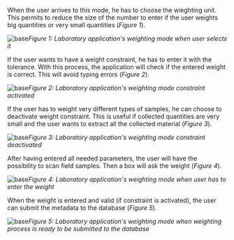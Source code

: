When the user arrives to this mode, he has to choose the wieghting unit. This permits to reduce the size of the number to enter if the user weights big quantities or very small quantities (*Figure 1*).

![base](assets/images_bruelhed/weighting_mode_base.png)*Figure 1: Laboratory application's weighting mode when user selects it*

If the user wants to have a weight constraint, he has to enter it with the tolerance. With this process, the application will check if the entered weight is correct. This will avoid typing errors (*Figure 2*).

![base](assets/images_bruelhed/weighting_mode_constraint.png)*Figure 2: Laboratory application's weighting mode constraint activated*

If the user has to weight very different types of samples, he can choose to deactivate weight constraint. This is useful if collected quantities are very small and the user wants to extract all the collected material (*Figure 3*).

![base](assets/images_bruelhed/weighting_mode_free.png)*Figure 3: Laboratory application's weighting mode constraint deactivated*

After having entered all needed parameters, the user will have the possibility to scan field samples. Then a box will ask the weight (*Figure 4*).

![base](assets/images_bruelhed/weighting_mode_weight.png)*Figure 4: Laboratory application's weighting mode when user has to enter the weight*

When the weight is entered and valid (if constraint is activated), the user can submit the metadata to the database (*Figure 5*).

![base](assets/images_bruelhed/weighting_mode_ready.png)*Figure 5: Laboratory application's weighting mode when weighting process is ready to be submitted to the database*